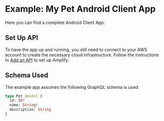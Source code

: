 # Example: My Pet Android Client App

Here you can find a complete Android Client App.  

## Set Up API
To have the app up and running, you still need to connect to your AWS account to create the necessary cloud infrastructure. Follow the instructions to [Add an API](https://github.com/janeshenamazon/amplify-android#installing-the-aws-amplify-cli-amd-initializing-a-new-aws-amplify-project) to set up Amplify.

## Schema Used

The example app assumes the following GraphQL schema is used: 

```graphql
type Pet @model {
  id: ID!
  name: String!
  description: String
}
```
